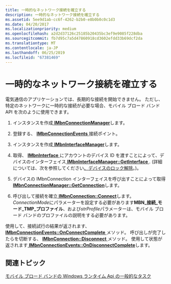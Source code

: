 ```yaml
---
title: 一時的なネットワーク接続を確立する
description: 一時的なネットワーク接続を確立する
ms.assetid: 5ee9d1ab-cc6f-4262-b2b0-e8b0b0c0c1d3
ms.date: 04/20/2017
ms.localizationpriority: medium
ms.openlocfilehash: a2d2d37126c25185b20435bc3ef9e9085f228dba
ms.sourcegitcommit: fb7d95c7a5d47860918cd3602efdd33b69dcf2da
ms.translationtype: MT
ms.contentlocale: ja-JP
ms.lasthandoff: 06/25/2019
ms.locfileid: "67381469"
---
```

# <a name="establish-temporary-network-connectivity"></a>一時的なネットワーク接続を確立する


電気通信のアプリケーションでは、長期的な接続を開始できません。 ただし、特定のネットワークに一時的な接続が必要な場合、モバイル ブロード バンド API を次のように使用できます。

1.  インスタンスを作成[ **IMbnConnectionManager**](https://docs.microsoft.com/windows/desktop/api/mbnapi/nn-mbnapi-imbnconnectionmanager)します。

2.  登録する、 [ **IMbnConnectionEvents** ](https://docs.microsoft.com/windows/desktop/api/mbnapi/nn-mbnapi-imbnconnectionevents)接続ポイント。

3.  インスタンスを作成[ **IMbnInterfaceManager**](https://docs.microsoft.com/windows/desktop/api/mbnapi/nn-mbnapi-imbninterfacemanager)します。

4.  取得、 [ **IMbnInterface** ](https://docs.microsoft.com/windows/desktop/api/mbnapi/nn-mbnapi-imbninterface)にアカウントのデバイス ID を渡すことによって、デバイスのインターフェイス[ **IMbnInterfaceManager::GetInterface** ](https://docs.microsoft.com/windows/desktop/api/mbnapi/nf-mbnapi-imbninterfacemanager-getinterface). (詳細については、次を参照してください[、デバイスのロック解除](unlock-a-device.md)。)。

5.  デバイスの IMbnConnection インターフェイスを呼び出すことによって取得[ **IMbnConnectionManager::GetConnection**](https://docs.microsoft.com/windows/desktop/api/mbnapi/nf-mbnapi-imbnconnectionmanager-getconnection)します。

6.  呼び出して接続を確立[ **IMbnConnection::Connect**](https://docs.microsoft.com/windows/desktop/api/mbnapi/nf-mbnapi-imbnconnection-connect)します。 *ConnectionMode*にパラメーターを設定する必要があります**MBN\_接続\_モード\_TMP\_プロファイル**、および*strProfile*パラメーターは、モバイル ブロード バンドのプロファイルの説明をする必要があります。

使用して、接続試行の結果が返されます、 [ **IMbnConnectionEvents::OnConnectComplete** ](https://docs.microsoft.com/windows/desktop/api/mbnapi/nf-mbnapi-imbnconnectionevents-onconnectcomplete)メソッド。 呼び出しが完了したらを切断する、 [ **IMbnConnection::Disconnect** ](https://docs.microsoft.com/windows/desktop/api/mbnapi/nf-mbnapi-imbnconnection-disconnect)メソッド。 使用して状態が返されます[ **IMbnConnectionEvents::OnDisconnectComplete**](https://docs.microsoft.com/windows/desktop/api/mbnapi/nf-mbnapi-imbnconnectionevents-ondisconnectcomplete)します。

## <a name="span-idrelatedtopicsspanrelated-topics"></a><span id="related_topics"></span>関連トピック


[モバイル ブロード バンドの Windows ランタイム Api の一般的なタスク](common-tasks-for-mobile-broadband-windows-runtime-apis.md)

 

 






